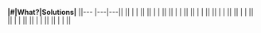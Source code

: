 **|#|What?|Solutions|**
||--- |---|---||
||   |   |   ||
||   |   |   ||
||   |   |   ||
||   |   |   ||
||   |   |   ||
||   |   |   ||
||   |   |   ||
||   |   |   ||
||   |   |   ||

